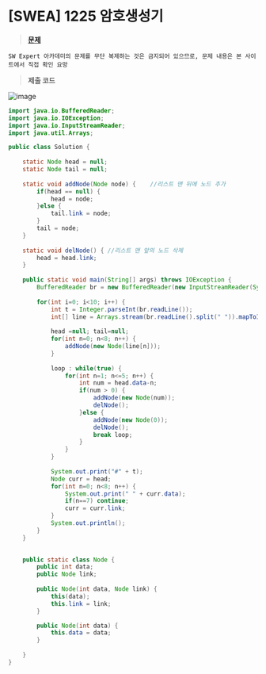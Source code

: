 # [SWEA] 1225 암호생성기
> **[문제](https://swexpertacademy.com/main/talk/solvingClub/problemView.do?solveclubId=AX69tP7quW4DFAVm&contestProbId=AV14uWl6AF0CFAYD&probBoxId=AX7Xk6266eYDFAVm&type=PROBLEM&problemBoxTitle=day0208&problemBoxCnt=4)**
> 
	SW Expert 아카데미의 문제를 무단 복제하는 것은 금지되어 있으므로, 문제 내용은 본 사이트에서 직접 확인 요망
> **제출 코드**

![image](https://user-images.githubusercontent.com/80896077/174946893-62aa9d9e-de2c-4e70-be5e-2650f9e04d3f.png)

```java
import java.io.BufferedReader;
import java.io.IOException;
import java.io.InputStreamReader;
import java.util.Arrays;

public class Solution {
	
	static Node head = null;
	static Node tail = null;
	
	static void addNode(Node node) {	//리스트 맨 뒤에 노드 추가
		if(head == null) {
			head = node;
		}else {
			tail.link = node;
		}
		tail = node;
	}
	
	static void delNode() {	//리스트 맨 앞의 노드 삭제
		head = head.link;
	}
	
	public static void main(String[] args) throws IOException {
		BufferedReader br = new BufferedReader(new InputStreamReader(System.in));
		
		for(int i=0; i<10; i++) {
			int t = Integer.parseInt(br.readLine());
			int[] line = Arrays.stream(br.readLine().split(" ")).mapToInt(Integer::parseInt).toArray();
			
			head =null; tail=null;
			for(int n=0; n<8; n++) {
				addNode(new Node(line[n]));
			}
			
			loop : while(true) {
				for(int n=1; n<=5; n++) {
					int num = head.data-n;
					if(num > 0) {
						addNode(new Node(num));
						delNode();
					}else {
						addNode(new Node(0));
						delNode();
						break loop;
					}
				}
			}
			
			System.out.print("#" + t);
			Node curr = head;
			for(int n=0; n<8; n++) {
				System.out.print(" " + curr.data);
				if(n==7) continue;
				curr = curr.link;
			}
			System.out.println();
		}
	}

	
	public static class Node {
		public int data;
		public Node link;
		
		public Node(int data, Node link) {
			this(data);
			this.link = link;
		}

		public Node(int data) {
			this.data = data;
		}
		
	}
}
```
